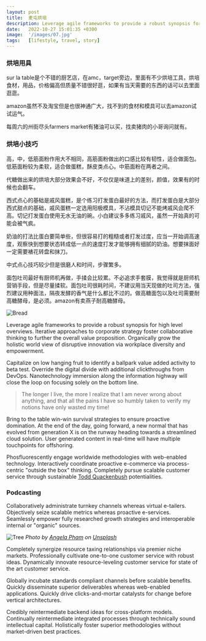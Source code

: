 ```yaml
---
layout: post
title:  麦屯烘培
description: Leverage agile frameworks to provide a robust synopsis for high level overviews. Iterative a...
date:   2022-10-27 15:01:35 +0300
image:  '/images/07.jpg'
tags:   [lifestyle, travel, story]
---
```

### 烘培用具

sur la table是个不错的厨艺店，在amc，target旁边，里面有不少烘培工具，烘培食材，用品，价格偏高但质量不错很好逛，如果有当天需要的东西的话可以去里面逛逛。

amazon虽然不及淘宝但是也很神通广大，找不到的食材和模具可以去amazon试试运气。

每周六的州街尽头farmers market有猪油可以买，找卖猪肉的小哥询问就有。

### 烘培小技巧

高，中，低筋面粉作用大不相同，高筋面粉做出的口感比较有韧性，适合做面包。低筋面粉较为柔软，适合做蛋糕，酥皮类点心。中筋面粉在两者之间。

代糖做出来的烘培大部分效果会不好，不仅仅是味道上的差别，颜值，效果有的时候也会翻车。

西式点心的基础是戚风蛋糕，是个练习打发蛋白最好的方法，而打发蛋白是大部分西式甜点的基础，戚风蛋糕一定选用阳极模具，不沾模具切记不能烤戚风会爬不高。切记打发蛋白使用无水无油的碗。小白建议多多练习戚风，虽然一开始真的可能会被气疯。

奶油的打法比蛋白要简单些，但很容易打的粗糙或者打发过度，应当一开始调高速度，观察快到想要状态转成低一点的速度打发才能够拥有细腻的奶油。想要抹面好一定需要裱花转盘和抹刀。

中式点心技巧较少但是很磨人和时间，步骤繁多。

面包吐司最好有厨师机再做，手揉会比较累。不必追求手套膜，我觉得就是厨师机营销手段，但是尽量揉软。面包吐司很耗时间，不建议用当天现做的吐司方法，强烈建议用种面法，隔夜发酵的香气是什么都比不过的。做高糖面包以及吐司需要耐高糖酵母，是必须。amazon有卖燕子耐高糖酵母。

![Bread]({{site.baseurl}}/images/07-1.jpg#wide)


Leverage agile frameworks to provide a robust synopsis for high level overviews. Iterative approaches to corporate strategy foster collaborative thinking to further the overall value proposition. Organically grow the holistic world view of disruptive innovation via workplace diversity and empowerment.

Capitalize on low hanging fruit to identify a ballpark value added activity to beta test. Override the digital divide with additional clickthroughs from DevOps. Nanotechnology immersion along the information highway will close the loop on focusing solely on the bottom line.

> The longer I live, the more I realize that I am never wrong about anything, and that all the pains I have so humbly taken to verify my notions have only wasted my time!

Bring to the table win-win survival strategies to ensure proactive domination. At the end of the day, going forward, a new normal that has evolved from generation X is on the runway heading towards a streamlined cloud solution. User generated content in real-time will have multiple touchpoints for offshoring.

Phosfluorescently engage worldwide methodologies with web-enabled technology. Interactively coordinate proactive e-commerce via process-centric "outside the box" thinking. Completely pursue scalable customer service through sustainable [Todd Quackenbush](https://unsplash.com/photos/JJB_K8aCPU4) potentialities.

### Podcasting

Collaboratively administrate turnkey channels whereas virtual e-tailers. Objectively seize scalable metrics whereas proactive e-services. Seamlessly empower fully researched growth strategies and interoperable internal or "organic" sources.

![Tree]({{site.baseurl}}/images/07-2.jpg)
*Photo by [Angela Pham](https://unsplash.com/photos/_uqDYFkrmLM) on [Unsplash](https://unsplash.com/)*

Completely synergize resource taxing relationships via premier niche markets. Professionally cultivate one-to-one customer service with robust ideas. Dynamically innovate resource-leveling customer service for state of the art customer service.

Globally incubate standards compliant channels before scalable benefits. Quickly disseminate superior deliverables whereas web-enabled applications. Quickly drive clicks-and-mortar catalysts for change before vertical architectures.

Credibly reintermediate backend ideas for cross-platform models. Continually reintermediate integrated processes through technically sound intellectual capital. Holistically foster superior methodologies without market-driven best practices.